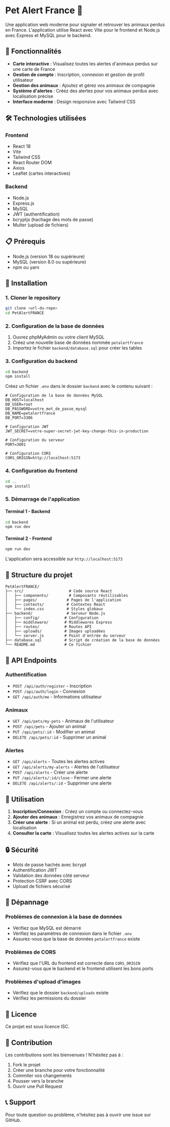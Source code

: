 # Pet Alert France 🐾

Une application web moderne pour signaler et retrouver les animaux perdus en France. L'application utilise React avec Vite pour le frontend et Node.js avec Express et MySQL pour le backend.

## 🚀 Fonctionnalités

- **Carte interactive** : Visualisez toutes les alertes d'animaux perdus sur une carte de France
- **Gestion de compte** : Inscription, connexion et gestion de profil utilisateur
- **Gestion des animaux** : Ajoutez et gérez vos animaux de compagnie
- **Système d'alertes** : Créez des alertes pour vos animaux perdus avec localisation précise
- **Interface moderne** : Design responsive avec Tailwind CSS

## 🛠️ Technologies utilisées

### Frontend
- React 18
- Vite
- Tailwind CSS
- React Router DOM
- Axios
- Leaflet (cartes interactives)

### Backend
- Node.js
- Express.js
- MySQL
- JWT (authentification)
- bcryptjs (hachage des mots de passe)
- Multer (upload de fichiers)

## 📋 Prérequis

- Node.js (version 18 ou supérieure)
- MySQL (version 8.0 ou supérieure)
- npm ou yarn

## 🚀 Installation

### 1. Cloner le repository

```bash
git clone <url-du-repo>
cd PetAlertFRANCE
```

### 2. Configuration de la base de données

1. Ouvrez phpMyAdmin ou votre client MySQL
2. Créez une nouvelle base de données nommée `petalertfrance`
3. Importez le fichier `backend/database.sql` pour créer les tables

### 3. Configuration du backend

```bash
cd backend
npm install
```

Créez un fichier `.env` dans le dossier `backend` avec le contenu suivant :

```env
# Configuration de la base de données MySQL
DB_HOST=localhost
DB_USER=root
DB_PASSWORD=votre_mot_de_passe_mysql
DB_NAME=petalertfrance
DB_PORT=3306

# Configuration JWT
JWT_SECRET=votre-super-secret-jwt-key-change-this-in-production

# Configuration du serveur
PORT=3001

# Configuration CORS
CORS_ORIGIN=http://localhost:5173
```

### 4. Configuration du frontend

```bash
cd ..
npm install
```

### 5. Démarrage de l'application

#### Terminal 1 - Backend
```bash
cd backend
npm run dev
```

#### Terminal 2 - Frontend
```bash
npm run dev
```

L'application sera accessible sur `http://localhost:5173`

## 📁 Structure du projet

```
PetAlertFRANCE/
├── src/                    # Code source React
│   ├── components/         # Composants réutilisables
│   ├── pages/             # Pages de l'application
│   ├── contexts/          # Contextes React
│   └── index.css          # Styles globaux
├── backend/               # Serveur Node.js
│   ├── config/           # Configuration
│   ├── middleware/       # Middlewares Express
│   ├── routes/           # Routes API
│   ├── uploads/          # Images uploadées
│   └── server.js         # Point d'entrée du serveur
├── database.sql          # Script de création de la base de données
└── README.md             # Ce fichier
```

## 🔧 API Endpoints

### Authentification
- `POST /api/auth/register` - Inscription
- `POST /api/auth/login` - Connexion
- `GET /api/auth/me` - Informations utilisateur

### Animaux
- `GET /api/pets/my-pets` - Animaux de l'utilisateur
- `POST /api/pets` - Ajouter un animal
- `PUT /api/pets/:id` - Modifier un animal
- `DELETE /api/pets/:id` - Supprimer un animal

### Alertes
- `GET /api/alerts` - Toutes les alertes actives
- `GET /api/alerts/my-alerts` - Alertes de l'utilisateur
- `POST /api/alerts` - Créer une alerte
- `PUT /api/alerts/:id/close` - Fermer une alerte
- `DELETE /api/alerts/:id` - Supprimer une alerte

## 🎯 Utilisation

1. **Inscription/Connexion** : Créez un compte ou connectez-vous
2. **Ajouter des animaux** : Enregistrez vos animaux de compagnie
3. **Créer une alerte** : Si un animal est perdu, créez une alerte avec localisation
4. **Consulter la carte** : Visualisez toutes les alertes actives sur la carte

## 🔒 Sécurité

- Mots de passe hachés avec bcrypt
- Authentification JWT
- Validation des données côté serveur
- Protection CSRF avec CORS
- Upload de fichiers sécurisé

## 🐛 Dépannage

### Problèmes de connexion à la base de données
- Vérifiez que MySQL est démarré
- Vérifiez les paramètres de connexion dans le fichier `.env`
- Assurez-vous que la base de données `petalertfrance` existe

### Problèmes de CORS
- Vérifiez que l'URL du frontend est correcte dans `CORS_ORIGIN`
- Assurez-vous que le backend et le frontend utilisent les bons ports

### Problèmes d'upload d'images
- Vérifiez que le dossier `backend/uploads` existe
- Vérifiez les permissions du dossier

## 📝 Licence

Ce projet est sous licence ISC.

## 🤝 Contribution

Les contributions sont les bienvenues ! N'hésitez pas à :
1. Fork le projet
2. Créer une branche pour votre fonctionnalité
3. Commiter vos changements
4. Pousser vers la branche
5. Ouvrir une Pull Request

## 📞 Support

Pour toute question ou problème, n'hésitez pas à ouvrir une issue sur GitHub.
